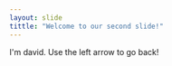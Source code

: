 ```yaml
---
layout: slide
tittle: "Welcome to our second slide!"
---
```

I'm david.
Use the left arrow to go back!
